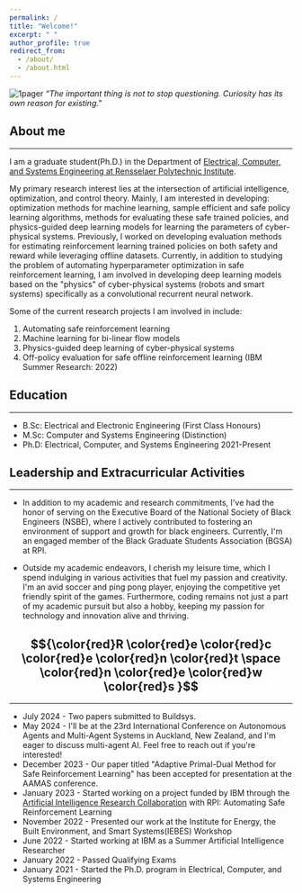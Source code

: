 ```yaml
---
permalink: /
title: "Welcome!"
excerpt: " "
author_profile: true
redirect_from: 
  - /about/
  - /about.html
---
```

![1pager](https://Kaycee074.github.io/images/A23.jpg "Flyer")
*“The important thing is not to stop questioning. Curiosity has its own reason for existing."* 


## About me
___
I am a graduate student(Ph.D.) in the  Department of [Electrical, Computer, and Systems Engineering at Rensselaer Polytechnic Institute](https://ecse.rpi.edu/).

My primary research interest lies at the intersection of artificial intelligence,  optimization, and control theory. Mainly, I am interested in developing: optimization methods for machine learning, sample efficient and safe policy learning algorithms, methods for evaluating these safe trained policies, and physics-guided deep learning models for learning the parameters of cyber-physical systems. 
Previously, I worked on developing evaluation methods for estimating reinforcement learning  trained policies on both safety and reward while leveraging offline datasets. 
Currently, in addition to studying the problem of automating hyperparameter optimization in safe reinforcement learning, I am involved in developing deep learning models based on the "physics" of cyber-physical systems (robots and smart systems) specifically  as a convolutional recurrent neural network.

Some of the current research projects I am involved in include:

1. Automating safe reinforcement learning 
2. Machine learning for bi-linear flow models
3. Physics-guided deep learning of cyber-physical systems
4. Off-policy evaluation for safe offline reinforcement learning (IBM Summer Research: 2022)


## Education
___
* B.Sc: Electrical and Electronic Engineering (First Class Honours)
* M.Sc: Computer and Systems Engineering (Distinction)
* Ph.D: Electrical, Computer, and Systems Engineering 2021-Present

## Leadership and Extracurricular Activities
___
* In addition to my academic and research commitments, I've had the honor of serving on the Executive Board of the National Society of Black Engineers (NSBE), where I actively contributed to fostering an environment of support and growth for black engineers. Currently, I'm an engaged member of the Black Graduate Students Association (BGSA) at RPI. 
  
* Outside my  academic endeavors, I cherish my leisure time, which I spend indulging in various activities that fuel my passion and creativity. I'm an avid soccer and ping pong player, enjoying the competitive yet friendly spirit of the games. Furthermore, coding remains not just a part of my academic pursuit but also a hobby, keeping my passion for technology and innovation alive and thriving.




## $${\color{red}R \color{red}e \color{red}c \color{red}e \color{red}n \color{red}t \space \color{red}n \color{red}e \color{red}w \color{red}s }$$ 
___
* July 2024 - Two papers submitted to Buildsys.
* May 2024 - I'll be at the 23rd International Conference on Autonomous Agents and Multi-Agent Systems in Auckland, New Zealand, and I'm eager to discuss multi-agent AI. Feel free to reach out if you're interested! 
* December 2023 - Our paper titled "Adaptive Primal-Dual Method for Safe Reinforcement Learning" has been accepted for presentation at the AAMAS conference.
* January 2023  -  Started working on a project funded by IBM through the [Artificial Intelligence Research Collaboration](https://airc.rpi.edu/about) with RPI: Automating Safe   Reinforcement Learning 
* November 2022 -  Presented our work at the Institute for Energy, the Built Environment, and Smart Systems(IEBES) Workshop
* June    2022 -  Started working at IBM as a Summer Artificial Intelligence Researcher
* January 2022 -  Passed Qualifying Exams
* January 2021 -  Started the Ph.D. program in Electrical, Computer, and Systems Engineering


